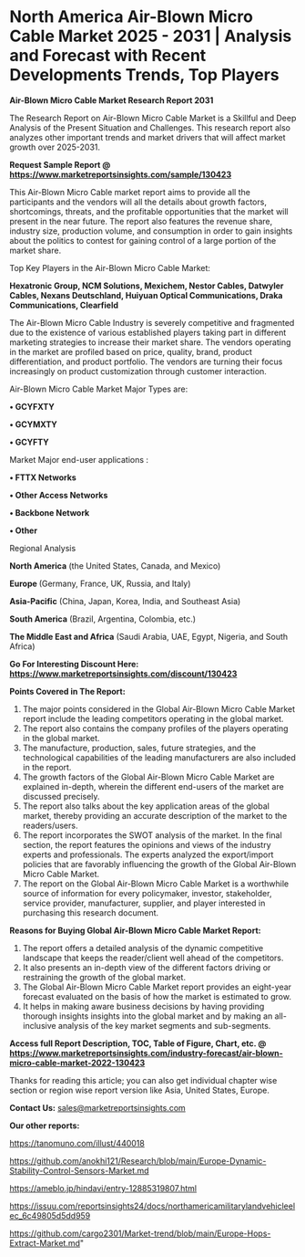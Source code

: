 # North America Air-Blown Micro Cable Market 2025 - 2031 | Analysis and Forecast with Recent Developments Trends, Top Players

<strong>Air-Blown Micro Cable Market Research Report 2031</strong>

The Research Report on Air-Blown Micro Cable Market is a Skillful and Deep Analysis of the Present Situation and Challenges. This research report also analyzes other important trends and market drivers that will affect market growth over 2025-2031.

<strong>Request Sample Report @ <a href=https://www.marketreportsinsights.com/sample/130423>https://www.marketreportsinsights.com/sample/130423</a></strong>

This Air-Blown Micro Cable market report aims to provide all the participants and the vendors will all the details about growth factors, shortcomings, threats, and the profitable opportunities that the market will present in the near future. The report also features the revenue share, industry size, production volume, and consumption in order to gain insights about the politics to contest for gaining control of a large portion of the market share.

Top Key Players in the Air-Blown Micro Cable Market:

<strong>Hexatronic Group, NCM Solutions, Mexichem, Nestor Cables, Datwyler Cables, Nexans Deutschland, Huiyuan Optical Communications, Draka Communications, Clearfield</strong>

The Air-Blown Micro Cable Industry is severely competitive and fragmented due to the existence of various established players taking part in different marketing strategies to increase their market share. The vendors operating in the market are profiled based on price, quality, brand, product differentiation, and product portfolio. The vendors are turning their focus increasingly on product customization through customer interaction.

Air-Blown Micro Cable Market Major Types are:

<strong>• GCYFXTY

• GCYMXTY

• GCYFTY</strong>

Market Major end-user applications :

<strong>• FTTX Networks

• Other Access Networks

• Backbone Network

• Other</strong>

Regional Analysis

</u><strong><b>North America</b></strong> (the United States, Canada, and Mexico)

<strong><b>Europe </b></strong>(Germany, France, UK, Russia, and Italy)

<strong><b>Asia-Pacific</b></strong> (China, Japan, Korea, India, and Southeast Asia)

<strong><b>South America</b></strong> (Brazil, Argentina, Colombia, etc.)

<strong><b>The Middle East and Africa</b></strong> (Saudi Arabia, UAE, Egypt, Nigeria, and South Africa)

<strong>Go For Interesting Discount Here: <a href=https://www.marketreportsinsights.com/discount/130423>https://www.marketreportsinsights.com/discount/130423</a></strong>

<strong>Points Covered in The Report:</strong>
<ol>
  <li>The major points considered in the Global Air-Blown Micro Cable Market report include the leading competitors operating in the global market.</li>
  <li>The report also contains the company profiles of the players operating in the global market.</li>
  <li>The manufacture, production, sales, future strategies, and the technological capabilities of the leading manufacturers are also included in the report.</li>
  <li>The growth factors of the Global Air-Blown Micro Cable Market are explained in-depth, wherein the different end-users of the market are discussed precisely.</li>
  <li>The report also talks about the key application areas of the global market, thereby providing an accurate description of the market to the readers/users.</li>
  <li>The report incorporates the SWOT analysis of the market. In the final section, the report features the opinions and views of the industry experts and professionals. The experts analyzed the export/import policies that are favorably influencing the growth of the Global Air-Blown Micro Cable Market.</li>
  <li>The report on the Global Air-Blown Micro Cable Market is a worthwhile source of information for every policymaker, investor, stakeholder, service provider, manufacturer, supplier, and player interested in purchasing this research document.</li>
</ol>
<strong>Reasons for Buying Global Air-Blown Micro Cable Market Report:</strong>

<ol>
  <li>The report offers a detailed analysis of the dynamic competitive landscape that keeps the reader/client well ahead of the competitors.</li>
  <li>It also presents an in-depth view of the different factors driving or restraining the growth of the global market.</li>
  <li>The Global Air-Blown Micro Cable Market report provides an eight-year forecast evaluated on the basis of how the market is estimated to grow.</li>
  <li>It helps in making aware business decisions by having providing thorough insights insights into the global market and by making an all-inclusive analysis of the key market segments and sub-segments.</li>
</ol>
<strong>Access full Report Description, TOC, Table of Figure, Chart, etc. @ <a href=https://www.marketreportsinsights.com/industry-forecast/air-blown-micro-cable-market-2022-130423>https://www.marketreportsinsights.com/industry-forecast/air-blown-micro-cable-market-2022-130423</a></strong>


Thanks for reading this article; you can also get individual chapter wise section or region wise report version like Asia, United States, Europe.

<strong>Contact Us:</strong>
sales@marketreportsinsights.com

<strong>Our other reports:</strong>

<a href=https://tanomuno.com/illust/440018>https://tanomuno.com/illust/440018</a>

<a href=https://github.com/anokhi121/Research/blob/main/Europe-Dynamic-Stability-Control-Sensors-Market.md>https://github.com/anokhi121/Research/blob/main/Europe-Dynamic-Stability-Control-Sensors-Market.md</a>

<a href=https://ameblo.jp/hindavi/entry-12885319807.html>https://ameblo.jp/hindavi/entry-12885319807.html</a>

<a href=https://issuu.com/reportsinsights24/docs/northamericamilitarylandvehicleelec_6c49805d5dd959>https://issuu.com/reportsinsights24/docs/northamericamilitarylandvehicleelec_6c49805d5dd959</a>

<a href=https://github.com/cargo2301/Market-trend/blob/main/Europe-Hops-Extract-Market.md>https://github.com/cargo2301/Market-trend/blob/main/Europe-Hops-Extract-Market.md</a>"

